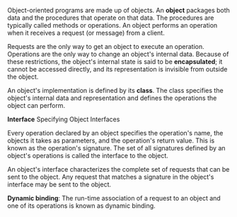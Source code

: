 Object-oriented programs are made up of objects. An **object** packages both data and
the procedures that operate on that data. The procedures are typically called methods
or operations. An object performs an operation when it receives a request (or message)
from a client.

Requests are the only way to get an object to execute an operation. Operations are
the only way to change an object's internal data. Because of these restrictions, the
object's internal state is said to be **encapsulated**; it cannot be accessed directly, and its
representation is invisible from outside the object.

An object's implementation is defined by its **class**. The class specifies the object's internal data and
representation and defines the operations the object can perform.

**Interface**
Specifying Object Interfaces

Every operation declared by an object specifies the operation's name, the objects it
takes as parameters, and the operation's return value. This is known as the operation's
signature. The set of all signatures defined by an object's operations is called the
interface to the object. 

An object's interface characterizes the complete set of requests
that can be sent to the object. Any request that matches a signature in the object's
interface may be sent to the object.

**Dynamic binding**:
The run-time association of a request to an object and one of its operations is known as
dynamic binding.
